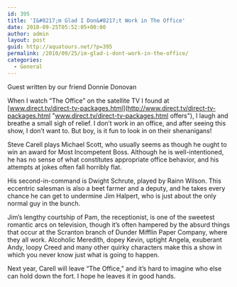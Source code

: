 ```yaml
---
id: 395
title: 'I&#8217;m Glad I Don&#8217;t Work in The Office'
date: 2010-09-25T05:52:05+00:00
author: admin
layout: post
guid: http://aquatours.net/?p=395
permalink: /2010/09/25/im-glad-i-dont-work-in-the-office/
categories:
  - General
---
```

Guest written by our friend Donnie Donovan

When I watch &#8220;The Office&#8221; on the satellite TV I found at [www.direct.tv/direct-tv-packages.html](http://www.direct.tv/direct-tv-packages.html "www.direct.tv/direct-tv-packages.html offers"), I laugh and breathe a small sigh of relief. I don&#8217;t work in an office, and after seeing this show, I don&#8217;t want to. But boy, is it fun to look in on their shenanigans!

Steve Carell plays Michael Scott, who usually seems as though he ought to win an award for Most Incompetent Boss. Although he is well-intentioned, he has no sense of what constitutes appropriate office behavior, and his attempts at jokes often fall horribly flat.

His second-in-command is Dwight Schrute, played by Rainn Wilson. This eccentric salesman is also a beet farmer and a deputy, and he takes every chance he can get to undermine Jim Halpert, who is just about the only normal guy in the bunch.

Jim&#8217;s lengthy courtship of Pam, the receptionist, is one of the sweetest romantic arcs on television, though it&#8217;s often hampered by the absurd things that occur at the Scranton branch of Dunder Mifflin Paper Company, where they all work. Alcoholic Meredith, dopey Kevin, uptight Angela, exuberant Andy, loopy Creed and many other quirky characters make this a show in which you never know just what is going to happen.

Next year, Carell will leave &#8220;The Office,&#8221; and it&#8217;s hard to imagine who else can hold down the fort. I hope he leaves it in good hands.
